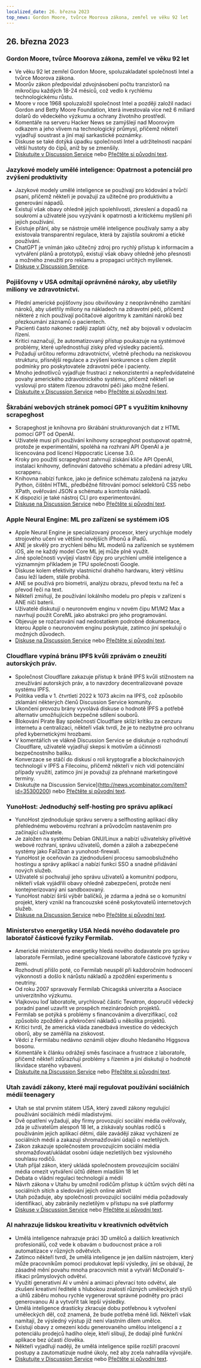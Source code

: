 ```yaml
---
localized_date: 26. března 2023
top_news: Gordon Moore, tvůrce Moorova zákona, zemřel ve věku 92 let
---
```


## 26. března 2023

### Gordon Moore, tvůrce Moorova zákona, zemřel ve věku 92 let

- Ve věku 92 let zemřel Gordon Moore, spoluzakladatel společnosti Intel a tvůrce Moorova zákona.
- Moorův zákon předpovídal zdvojnásobení počtu tranzistorů na mikročipu každých 18-24 měsíců, což vedlo k rychlému technologickému růstu.
- Moore v roce 1968 spoluzaložil společnost Intel a později založil nadaci Gordon and Betty Moore Foundation, která investovala více než 6 miliard dolarů do vědeckého výzkumu a ochrany životního prostředí.
- Komentáře na serveru Hacker News se zamýšlejí nad Moorovým odkazem a jeho vlivem na technologický průmysl, přičemž někteří vyjadřují soustrast a jiní mají sarkastické poznámky.
- Diskuse se také dotýká úpadku společnosti Intel a udržitelnosti nacpání větší hustoty do čipů, aniž by se zmenšily.
- [Diskutujte v Discussion Service](http://news.ycombinator.com/item?id=35297420) nebo [Přečtěte si původní text](https://www.moore.org/article-detail?newsUrlName=in-memoriam-gordon-moore-1929-2023).

### Jazykové modely umělé inteligence: Opatrnost a potenciál pro zvýšení produktivity

- Jazykové modely umělé inteligence se používají pro kódování a tvůrčí psaní, přičemž někteří je považují za užitečné pro produktivitu a generování nápadů.
- Existují však obavy ohledně jejich spolehlivosti, zkreslení a dopadů na soukromí a uživatelé jsou vyzýváni k opatrnosti a kritickému myšlení při jejich používání.
- Existuje přání, aby se nástroje umělé inteligence používaly samy a aby existovala transparentní regulace, která by zajistila soukromí a etické používání.
- ChatGPT je vnímán jako užitečný zdroj pro rychlý přístup k informacím a vytváření plánů a prototypů, existují však obavy ohledně jeho přesnosti a možného zneužití pro reklamu a propagaci určitých myšlenek.
- [Diskuse v Discussion Service](http://news.ycombinator.com/item?id=35299071).

### Pojišťovny v USA odmítají oprávněné nároky, aby ušetřily miliony ve zdravotnictví.

- Přední americké pojišťovny jsou obviňovány z neoprávněného zamítání nároků, aby ušetřily miliony na nákladech na zdravotní péči, přičemž některé z nich používají počítačové algoritmy k zamítání nároků bez přezkoumání záznamů o pacientech.
- Pacienti často nakonec raději zaplatí účty, než aby bojovali v odvolacím řízení.
- Kritici naznačují, že automatizovaný přístup poukazuje na systémové problémy, které upřednostňují zisky před výsledky pacientů.
- Požadují určitou reformu zdravotnictví, včetně přechodu na neziskovou strukturu, přísnější regulace a zvýšení konkurence s cílem zlepšit podmínky pro poskytovatele zdravotní péče i pacienty.
- Mnoho jednotlivců vyjadřuje frustraci z nekonzistentní a nepředvídatelné povahy amerického zdravotnického systému, přičemž někteří se vyslovují pro státem řízenou zdravotní péči jako možné řešení.
- [Diskutujte v Discussion Service](http://news.ycombinator.com/item?id=35304017) nebo [Přečtěte si původní text](https://www.propublica.org/article/cigna-pxdx-medical-health-insurance-rejection-claims).

### Škrabání webových stránek pomocí GPT s využitím knihovny scrapeghost

- Scrapeghost je knihovna pro škrábání strukturovaných dat z HTML pomocí GPT od OpenAI.
- Uživatelé musí při používání knihovny scrapeghost postupovat opatrně, protože je experimentální, spoléhá na rozhraní API OpenAI a je licencována pod licencí Hippocratic License 3.0.
- Kroky pro použití scrapeghost zahrnují získání klíče API OpenAI, instalaci knihovny, definování datového schématu a předání adresy URL scrapperu.
- Knihovna nabízí funkce, jako je definice schématu založená na jazyku Python, čištění HTML, předběžné filtrování pomocí selektorů CSS nebo XPath, ověřování JSON a schématu a kontrola nákladů.
- K dispozici je také nástroj CLI pro experimentování.
- [Diskuse na Discussion Service](http://news.ycombinator.com/item?id=35305655) nebo [Přečtěte si původní text](https://jamesturk.github.io/scrapeghost/).

### Apple Neural Engine: ML pro zařízení se systémem iOS

- Apple Neural Engine je specializovaný procesor, který urychluje modely strojového učení ve většině novějších iPhonů a iPadů.
- ANE je skvělý pro zrychlení běhu ML modelů na zařízeních se systémem iOS, ale ne každý model Core ML jej může plně využít.
- Jiné společnosti vyvíjejí vlastní čipy pro urychlení umělé inteligence a významným příkladem je TPU společnosti Google.
- Diskuse kolem efektivity vlastnictví drahého hardwaru, který většinu času leží ladem, stále probíhá.
- ANE se používá pro biometrii, analýzu obrazu, převod textu na řeč a převod řeči na text.
- Někteří zmiňují, že používání lokálního modelu pro přepis v zařízení s ANE ničí baterii.
- Uživatelé diskutují o neuronovém enginu v novém čipu M1/M2 Max a navrhují použít CoreML jako abstrakci pro jeho programování.
- Objevuje se rozčarování nad nedostatkem podrobné dokumentace, kterou Apple o neuronovém enginu poskytuje, zatímco jiní spekulují o možných důvodech.
- [Diskuse na Discussion Service](http://news.ycombinator.com/item?id=35301447) nebo [Přečtěte si původní text](https://github.com/hollance/neural-engine).

### Cloudflare vypíná bránu IPFS kvůli zprávám o zneužití autorských práv.

- Společnost Cloudflare zakazuje přístup k bráně IPFS kvůli stížnostem na zneužívání autorských práv, a to navzdory decentralizované povaze systému IPFS.
- Politika vedla v 1. čtvrtletí 2022 k 1073 akcím na IPFS, což způsobilo zklamání některých členů Discussion Service komunity.
- Ukončení provozu brány vyvolává diskuse o hodnotě IPFS a potřebě alternativ umožňujících bezpečné sdílení souborů.
- Blokování Pirate Bay společností Cloudflare sklízí kritiku za cenzuru internetu a centralizaci, někteří však tvrdí, že je to nezbytné pro ochranu před kybernetickými hrozbami.
- V komentářích ve vlákně Discussion Service se diskutuje o rozhodnutí Cloudflare, uživatelé vyjadřují skepsi k motivům a účinnosti bezpečnostního balíku.
- Konverzace se stáčí do diskusí o roli kryptografie a blockchainových technologií v IPFS a Filecoinu, přičemž někteří v nich vidí potenciální případy využití, zatímco jiní je považují za přehnané marketingové termíny.
- Diskutujte na Discussion Service](http://news.ycombinator.com/item?id=35300200) nebo [Přečtěte si původní text](https://torrentfreak.com/cloudflare-disables-access-to-pirated-content-on-its-ipfs-gateway-230324/).

### YunoHost: Jednoduchý self-hosting pro správu aplikací

- YunoHost zjednodušuje správu serveru a selfhosting aplikací díky přehlednému webovému rozhraní a průvodcům nastavením pro začínající uživatele.
- Je založen na systému Debian GNU/Linux a nabízí uživatelsky přívětivé webové rozhraní, správu uživatelů, domén a záloh a zabezpečené systémy jako Fail2ban a yunohost-firewall.
- YunoHost je oceňován za zjednodušení procesu samoobslužného hostingu a správy aplikací a nabízí funkci SSO a snadné přidávání nových služeb.
- Uživatelé si pochvalují jeho správu uživatelů a komunitní podporu, někteří však vyjádřili obavy ohledně zabezpečení, protože není kontejnerizovaný ani sandboxovaný.
- YunoHost nabízí širší výběr balíčků, je zdarma a jedná se o komunitní projekt, který vznikl na francouzské scéně poskytovatelů internetových služeb.
- [Diskuse na Discussion Service](http://news.ycombinator.com/item?id=35300482) nebo [Přečtěte si původní text](https://yunohost.org).

### Ministerstvo energetiky USA hledá nového dodavatele pro laboratoř částicové fyziky Fermilab.

- Americké ministerstvo energetiky hledá nového dodavatele pro správu laboratoře Fermilab, jediné specializované laboratoře částicové fyziky v zemi.
- Rozhodnutí přišlo poté, co Fermilab neuspěl při každoročním hodnocení výkonnosti a došlo k nárůstu nákladů a zpoždění experimentu s neutriny.
- Od roku 2007 spravovaly Fermilab Chicagská univerzita a Asociace univerzitního výzkumu.
- Vlajkovou loď laboratoře, urychlovač částic Tevatron, doporučil vědecký poradní panel uzavřít ve prospěch mezinárodních projektů.
- Fermilab se potýká s problémy s financováním a diverzifikací, což způsobilo zpoždění a překročení nákladů u několika projektů.
- Kritici tvrdí, že americká vláda zanedbává investice do vědeckých oborů, aby se zaměřila na ziskovost.
- Vědci z Fermilabu nedávno oznámili objev dlouho hledaného Higgsova bosonu.
- Komentáře k článku odrážejí směs fascinace a frustrace z laboratoře, přičemž někteří zdůrazňují problémy s řízením a jiní diskutují o hodnotě likvidace starého vybavení.
- [Diskutujte na Discussion Service](http://news.ycombinator.com/item?id=35303391) nebo [Přečtěte si původní text](https://www.science.org/content/article/major-shake-coming-fermilab-troubled-u-s-particle-physics-center).

### Utah zavádí zákony, které mají regulovat používání sociálních médií teenagery

- Utah se stal prvním státem USA, který zavedl zákony regulující používání sociálních médií mladistvými.
- Dvě opatření vyžadují, aby firmy provozující sociální média ověřovaly, zda je uživatelům alespoň 18 let, a získávaly souhlas rodičů s používáním jejich aplikací dětmi, dále zavádějí zákaz vycházení ze sociálních médií a zakazují shromažďování údajů o nezletilých.
- Zákon zakazuje společnostem provozujícím sociální média shromažďovat/ukládat osobní údaje nezletilých bez výslovného souhlasu rodičů.
- Utah přijal zákon, který ukládá společnostem provozujícím sociální média omezit vytváření účtů dětem mladším 18 let
- Debata o vládní regulaci technologií a médií
- Návrh zákona v Utahu by umožnil rodičům přístup k účtům svých dětí na sociálních sítích a sledování jejich online aktivit
- Utah požaduje, aby společnosti provozující sociální média požadovaly identifikaci, aby zabránily nezletilým v přístupu na své platformy
- [Diskuse v Discussion Service](http://news.ycombinator.com/item?id=35307647) nebo [Přečtěte si původní text](https://www.bbc.com/news/world-us-canada-65060733).

### AI nahrazuje lidskou kreativitu v kreativních odvětvích

- Umělá inteligence nahrazuje práci 3D umělců a dalších kreativních profesionálů, což vede k obavám o budoucnost práce a roli automatizace v různých odvětvích.
- Zatímco někteří tvrdí, že umělá inteligence je jen dalším nástrojem, který může pracovníkům pomoci produkovat lepší výsledky, jiní se obávají, že zásadně mění povahu mnoha pracovních míst a vytváří McDonald's-ifikaci průmyslových odvětví.
- Využití generativní AI v umění a animaci převrací toto odvětví, ale zkušení kreativní ředitelé s hlubokou znalostí různých uměleckých stylů a úhlů záběru mohou rychle vygenerovat správné podněty pro práci generovanou AI a vytvořit tak lepší výsledky.
- Umělá inteligence drasticky zkracuje dobu potřebnou k vytvoření uměleckých děl, což znamená, že bude potřeba méně lidí. Někteří však namítají, že výsledný výstup již není vlastním dílem umělce.
- Existují obavy z omezení kódu generovaného umělou inteligencí a z potenciálu prodejců hadího oleje, kteří slibují, že dodají plně funkční aplikace bez účasti člověka.
- Někteří vyjadřují naději, že umělá inteligence spíše rozšíří pracovní postupy a zautomatizuje nudné úkoly, než aby zcela nahradila vývojáře.
- [Diskutujte v Discussion Service](http://news.ycombinator.com/item?id=35308498) nebo [Přečtěte si původní text](https://reddit.com/r/blender/comments/121lhfq/i_lost_everything_that_made_me_love_my_job/).
